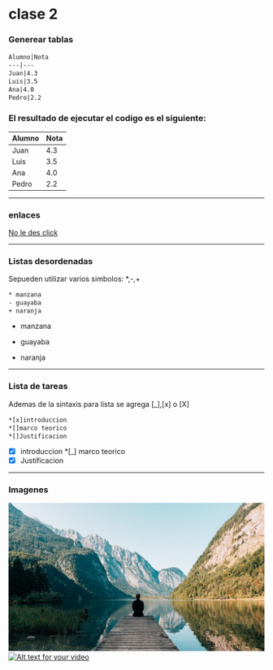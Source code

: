 # clase 2

### Generear tablas
~~~
Alumno|Nota
---|---
Juan|4.3
Luis|3.5
Ana|4.0
Pedro|2.2
~~~
### El resultado de ejecutar el codigo es el siguiente:

Alumno|Nota
---|---
Juan|4.3
Luis|3.5
Ana|4.0
Pedro|2.2
***
### enlaces
[No le des click](http://google.com)
***
### Listas desordenadas
Sepueden utilizar varios simbolos: *,-,+
~~~
* manzana
- guayaba
+ naranja
~~~
* manzana
- guayaba
+ naranja
***
### Lista de tareas
Ademas de la sintaxis para lista se agrega [_],[x] o [X]
~~~
*[x]introduccion
*[]marco teorico
*[]Justificacion
~~~
*[x] introduccion
*[_] marco teorico
*[x] Justificacion
***
### Imagenes
![etiqueta](imagenes/imagen1.jpg)
[![Alt text for your video](http://img.youtube.com/vi/T-D1KVIuvjA/0.jpg)](http://youtu.be/vt5fpE0bzSY)
